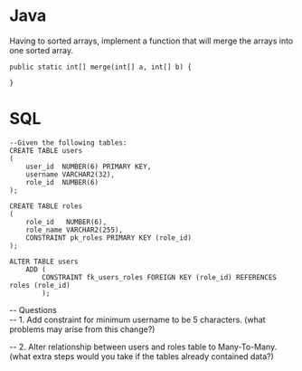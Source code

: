# Java
Having to sorted arrays, implement a function that will merge the arrays into one sorted array.
```
public static int[] merge(int[] a, int[] b) {

}
```

# SQL
```
--Given the following tables:
CREATE TABLE users
(
    user_id  NUMBER(6) PRIMARY KEY,
    username VARCHAR2(32),
    role_id  NUMBER(6)
);

CREATE TABLE roles
(
    role_id   NUMBER(6),
    role_name VARCHAR2(255),
    CONSTRAINT pk_roles PRIMARY KEY (role_id)
);

ALTER TABLE users
    ADD (
        CONSTRAINT fk_users_roles FOREIGN KEY (role_id) REFERENCES roles (role_id)
        );
```
 

-- Questions  
-- 1. Add constraint for minimum username to be 5 characters. (what problems may arise from this change?)  

-- 2. Alter relationship between users and roles table to Many-To-Many. (what extra steps would you take if the tables already contained data?)  
